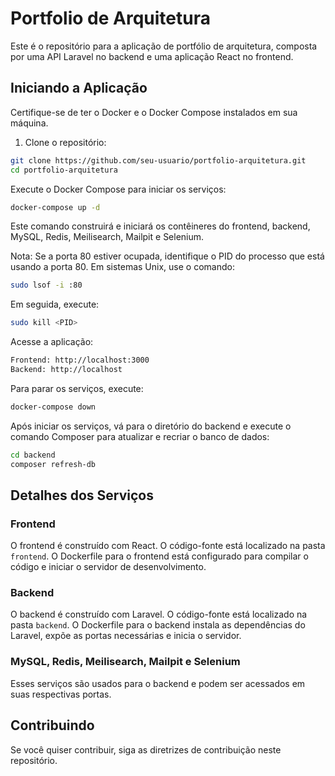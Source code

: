 # Portfolio de Arquitetura

Este é o repositório para a aplicação de portfólio de arquitetura, composta por uma API Laravel no backend e uma aplicação React no frontend.

## Iniciando a Aplicação

Certifique-se de ter o Docker e o Docker Compose instalados em sua máquina.

1. Clone o repositório:

```bash
git clone https://github.com/seu-usuario/portfolio-arquitetura.git
cd portfolio-arquitetura
```

Execute o Docker Compose para iniciar os serviços:
```bash
docker-compose up -d
```

Este comando construirá e iniciará os contêineres do frontend, backend, MySQL, Redis, Meilisearch, Mailpit e Selenium.

Nota: Se a porta 80 estiver ocupada, identifique o PID do processo que está usando a porta 80. Em sistemas Unix, use o comando:

```bash
sudo lsof -i :80
```

Em seguida, execute:

```bash
sudo kill <PID>
```

Acesse a aplicação:
```bash
Frontend: http://localhost:3000
Backend: http://localhost
```

Para parar os serviços, execute:
```bash
docker-compose down
```

Após iniciar os serviços, vá para o diretório do backend e execute o comando Composer para atualizar e recriar o banco de dados:
```bash
cd backend
composer refresh-db
```

## Detalhes dos Serviços

### Frontend

O frontend é construído com React. O código-fonte está localizado na pasta `frontend`. O Dockerfile para o frontend está configurado para compilar o código e iniciar o servidor de desenvolvimento.

### Backend

O backend é construído com Laravel. O código-fonte está localizado na pasta `backend`. O Dockerfile para o backend instala as dependências do Laravel, expõe as portas necessárias e inicia o servidor.

### MySQL, Redis, Meilisearch, Mailpit e Selenium

Esses serviços são usados para o backend e podem ser acessados em suas respectivas portas.

## Contribuindo

Se você quiser contribuir, siga as diretrizes de contribuição neste repositório.

